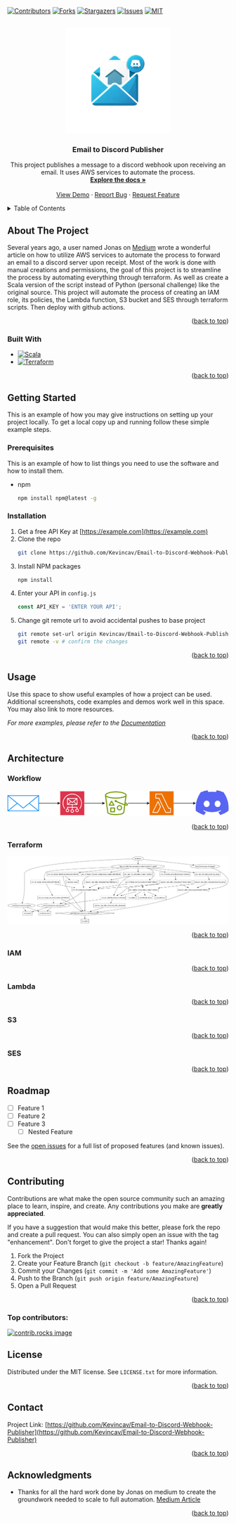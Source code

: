 <!-- Improved compatibility of back to top link: See: https://github.com/othneildrew/Best-README-Template/pull/73 -->
<a id="readme-top"></a>
<!--
*** Thanks for checking out the Best-README-Template. If you have a suggestion
*** that would make this better, please fork the repo and create a pull request
*** or simply open an issue with the tag "enhancement".
*** Don't forget to give the project a star!
*** Thanks again! Now go create something AMAZING! :D
-->



<!-- PROJECT SHIELDS -->
<!--
*** I'm using markdown "reference style" links for readability.
*** Reference links are enclosed in brackets [ ] instead of parentheses ( ).
*** See the bottom of this document for the declaration of the reference variables
*** for contributors-url, forks-url, etc. This is an optional, concise syntax you may use.
*** https://www.markdownguide.org/basic-syntax/#reference-style-links
-->
[![Contributors][contributors-shield]][contributors-url]
[![Forks][forks-shield]][forks-url]
[![Stargazers][stars-shield]][stars-url]
[![Issues][issues-shield]][issues-url]
[![MIT][license-shield]][license-url]



<!-- PROJECT LOGO -->
<br />
<div align="center">
  <a href="https://github.com/Kevincav/Email-to-Discord-Webhook-Publisher">
    <img src="images/logo.png" alt="Logo" width="240" height="240">
  </a>

<h3 align="center">Email to Discord Publisher</h3>

  <p align="center">
    This project publishes a message to a discord webhook upon receiving an email. It uses AWS services to automate the process.
    <br />
    <a href="https://github.com/Kevincav/Email-to-Discord-Webhook-Publisher"><strong>Explore the docs »</strong></a>
    <br />
    <br />
    <a href="https://github.com/Kevincav/Email-to-Discord-Webhook-Publisher">View Demo</a>
    ·
    <a href="https://github.com/Kevincav/Email-to-Discord-Webhook-Publisher/issues/new?labels=bug&template=bug-report---.md">Report Bug</a>
    ·
    <a href="https://github.com/Kevincav/Email-to-Discord-Webhook-Publisher/issues/new?labels=enhancement&template=feature-request---.md">Request Feature</a>
  </p>
</div>



<!-- TABLE OF CONTENTS -->
<details>
  <summary>Table of Contents</summary>
  <ol>
    <li>
      <a href="#about-the-project">About The Project</a>
      <ul>
        <li><a href="#built-with">Built With</a></li>
      </ul>
    </li>
    <li>
      <a href="#getting-started">Getting Started</a>
      <ul>
        <li><a href="#prerequisites">Prerequisites</a></li>
        <li><a href="#installation">Installation</a></li>
      </ul>
    </li>
    <li><a href="#usage">Usage</a></li>
    <li><a href="#architecture">Architecture</a></li>
    <ul>
        <li><a href="#workflow">Workflow</a></li>
        <li><a href="#terraform">Terraform</a></li>
        <li><a href="#iam">IAM</a></li>
        <li><a href="#lambda">Lambda</a></li>
        <li><a href="#s3">S3</a></li>
        <li><a href="#ses">SES</a></li>
    </ul>
    <li><a href="#roadmap">Roadmap</a></li>
    <li><a href="#contributing">Contributing</a></li>
    <li><a href="#license">License</a></li>
    <li><a href="#contact">Contact</a></li>
    <li><a href="#acknowledgments">Acknowledgments</a></li>
  </ol>
</details>



<!-- ABOUT THE PROJECT -->
## About The Project

Several years ago, a user named Jonas on [Medium](https://medium.com/@_jonas/email-to-discord-webhook-with-amazon-ses-and-aws-lambda-38154e2c1e49)
wrote a wonderful article on how to utilize AWS services to automate the process to forward an email to a discord server upon receipt.
Most of the work is done with manual creations and permissions, the goal of this project is to streamline the process by automating
everything through terraform. As well as create a Scala version of the script instead of Python (personal challenge) like the original source.
This project will automate the process of creating an IAM role, its policies, the Lambda function, S3 bucket and SES through terraform scripts. Then deploy
with github actions.

<p align="right">(<a href="#readme-top">back to top</a>)</p>



### Built With

* [![Scala][Scala.js]][Scala-url]
* [![Terraform][Terraform.js]][Terraform-url]

<p align="right">(<a href="#readme-top">back to top</a>)</p>



<!-- GETTING STARTED -->
## Getting Started

This is an example of how you may give instructions on setting up your project locally.
To get a local copy up and running follow these simple example steps.

### Prerequisites

This is an example of how to list things you need to use the software and how to install them.
* npm
  ```sh
  npm install npm@latest -g
  ```

### Installation

1. Get a free API Key at [https://example.com](https://example.com)
2. Clone the repo
   ```sh
   git clone https://github.com/Kevincav/Email-to-Discord-Webhook-Publisher.git
   ```
3. Install NPM packages
   ```sh
   npm install
   ```
4. Enter your API in `config.js`
   ```js
   const API_KEY = 'ENTER YOUR API';
   ```
5. Change git remote url to avoid accidental pushes to base project
   ```sh
   git remote set-url origin Kevincav/Email-to-Discord-Webhook-Publisher
   git remote -v # confirm the changes
   ```

<p align="right">(<a href="#readme-top">back to top</a>)</p>



<!-- USAGE EXAMPLES -->
## Usage

Use this space to show useful examples of how a project can be used. Additional screenshots, code examples and demos work well in this space. You may also link to more resources.

_For more examples, please refer to the [Documentation](https://example.com)_

<p align="right">(<a href="#readme-top">back to top</a>)</p>



<!-- ARCHITECTURE -->
## Architecture

### Workflow

<div align="center">
<img src="images/workflow.png" alt="Logo">
</div>

<p align="right">(<a href="#readme-top">back to top</a>)</p>

### Terraform

<div align="center">
<img src="images/architecture.png" alt="Logo">
</div> 

<p align="right">(<a href="#readme-top">back to top</a>)</p>

### IAM



<p align="right">(<a href="#readme-top">back to top</a>)</p>

### Lambda



<p align="right">(<a href="#readme-top">back to top</a>)</p>

### S3



<p align="right">(<a href="#readme-top">back to top</a>)</p>

### SES



<p align="right">(<a href="#readme-top">back to top</a>)</p>


<!-- ROADMAP -->
## Roadmap

- [ ] Feature 1
- [ ] Feature 2
- [ ] Feature 3
    - [ ] Nested Feature

See the [open issues](https://github.com/Kevincav/Email-to-Discord-Webhook-Publisher/issues) for a full list of proposed features (and known issues).

<p align="right">(<a href="#readme-top">back to top</a>)</p>



<!-- CONTRIBUTING -->
## Contributing

Contributions are what make the open source community such an amazing place to learn, inspire, and create. Any contributions you make are **greatly appreciated**.

If you have a suggestion that would make this better, please fork the repo and create a pull request. You can also simply open an issue with the tag "enhancement".
Don't forget to give the project a star! Thanks again!

1. Fork the Project
2. Create your Feature Branch (`git checkout -b feature/AmazingFeature`)
3. Commit your Changes (`git commit -m 'Add some AmazingFeature'`)
4. Push to the Branch (`git push origin feature/AmazingFeature`)
5. Open a Pull Request

<p align="right">(<a href="#readme-top">back to top</a>)</p>

### Top contributors:

<a href="https://github.com/Kevincav/Email-to-Discord-Webhook-Publisher/graphs/contributors">
  <img src="https://contrib.rocks/image?repo=Kevincav/Email-to-Discord-Webhook-Publisher" alt="contrib.rocks image" />
</a>



<!-- LICENSE -->
## License

Distributed under the MIT license. See `LICENSE.txt` for more information.

<p align="right">(<a href="#readme-top">back to top</a>)</p>



<!-- CONTACT -->
## Contact

Project Link: [https://github.com/Kevincav/Email-to-Discord-Webhook-Publisher](https://github.com/Kevincav/Email-to-Discord-Webhook-Publisher)

<p align="right">(<a href="#readme-top">back to top</a>)</p>



<!-- ACKNOWLEDGMENTS -->
## Acknowledgments

* Thanks for all the hard work done by Jonas on medium to create the groundwork needed to scale to full automation. [Medium Article](https://medium.com/@_jonas/email-to-discord-webhook-with-amazon-ses-and-aws-lambda-38154e2c1e49)

<p align="right">(<a href="#readme-top">back to top</a>)</p>



<!-- MARKDOWN LINKS & IMAGES -->
<!-- https://www.markdownguide.org/basic-syntax/#reference-style-links -->
[contributors-shield]: https://img.shields.io/github/contributors/Kevincav/Email-to-Discord-Webhook-Publisher.svg?style=for-the-badge
[contributors-url]: https://github.com/Kevincav/Email-to-Discord-Webhook-Publisher/graphs/contributors
[forks-shield]: https://img.shields.io/github/forks/Kevincav/Email-to-Discord-Webhook-Publisher.svg?style=for-the-badge
[forks-url]: https://github.com/Kevincav/Email-to-Discord-Webhook-Publisher/network/members
[stars-shield]: https://img.shields.io/github/stars/Kevincav/Email-to-Discord-Webhook-Publisher.svg?style=for-the-badge
[stars-url]: https://github.com/Kevincav/Email-to-Discord-Webhook-Publisher/stargazers
[issues-shield]: https://img.shields.io/github/issues/Kevincav/Email-to-Discord-Webhook-Publisher.svg?style=for-the-badge
[issues-url]: https://github.com/Kevincav/Email-to-Discord-Webhook-Publisher/issues
[license-shield]: https://img.shields.io/github/license/Kevincav/Email-to-Discord-Webhook-Publisher.svg?style=for-the-badge
[license-url]: https://github.com/Kevincav/Email-to-Discord-Webhook-Publisher/blob/master/LICENSE.txt
[linkedin-shield]: https://img.shields.io/badge/-LinkedIn-black.svg?style=for-the-badge&logo=linkedin&colorB=555
[linkedin-url]: https://linkedin.com/in/linkedin_username
[product-screenshot]: images/screenshot.png
[Next.js]: https://img.shields.io/badge/next.js-000000?style=for-the-badge&logo=nextdotjs&logoColor=white
[Next-url]: https://nextjs.org/
[React.js]: https://img.shields.io/badge/React-20232A?style=for-the-badge&logo=react&logoColor=61DAFB
[React-url]: https://reactjs.org/
[Vue.js]: https://img.shields.io/badge/Vue.js-35495E?style=for-the-badge&logo=vuedotjs&logoColor=4FC08D
[Vue-url]: https://vuejs.org/
[Angular.io]: https://img.shields.io/badge/Angular-DD0031?style=for-the-badge&logo=angular&logoColor=white
[Angular-url]: https://angular.io/
[Svelte.dev]: https://img.shields.io/badge/Svelte-4A4A55?style=for-the-badge&logo=svelte&logoColor=FF3E00
[Svelte-url]: https://svelte.dev/
[Laravel.com]: https://img.shields.io/badge/Laravel-FF2D20?style=for-the-badge&logo=laravel&logoColor=white
[Laravel-url]: https://laravel.com
[Bootstrap.com]: https://img.shields.io/badge/Bootstrap-563D7C?style=for-the-badge&logo=bootstrap&logoColor=white
[Bootstrap-url]: https://getbootstrap.com
[JQuery.com]: https://img.shields.io/badge/jQuery-0769AD?style=for-the-badge&logo=jquery&logoColor=white
[JQuery-url]: https://jquery.com
[Scala.js]: https://img.shields.io/badge/Scala-20232A?style=for-the-badge&logo=scala&logoColor=61DAFB
[Scala-url]: https://www.scala-lang.org/
[aoc-shield]: https://img.shields.io/badge/Advent%20Of%20Code-0769AD?style=for-the-badge&logo=adventofcode&logoColor=white
[aoc-url]: https://adventofcode.com/
[Github-actions.js]: https://img.shields.io/badge/Github%20Actions-20232A?style=for-the-badge&logo=githubactions&logoColor=61DAFB
[Github-actions-url]: https://github.com/features/actions
[SQLite.js]: https://img.shields.io/badge/SQLite-20232A?style=for-the-badge&logo=sqlite&logoColor=61DAFB
[SQLite-url]: https://www.sqlite.org/
[Terraform.js]: https://img.shields.io/badge/Terraform-20232A?style=for-the-badge&logo=terraform&logoColor=61DAFB
[Terraform-url]: https://www.terraform.io/

